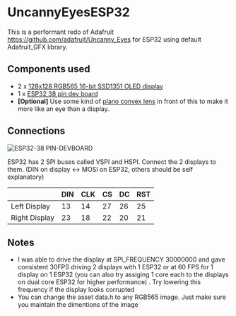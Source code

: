 # UncannyEyesESP32
This is a performant redo of Adafruit https://github.com/adafruit/Uncanny_Eyes  for  ESP32 using default Adafruit_GFX library. 

## Components used
* 2 x [128x128 RGB565 16-bit SSD1351 OLED display](https://www.amazon.com/1-5inch-Interface-Raspberry-Examples-Provided/dp/B07D9NVJPZ)
* 1 x [ESP32  38 pin dev board](https://www.amazon.com/KeeYees-Development-Bluetooth-Microcontroller-ESP-WROOM-32/dp/B07QCP2451/)
* **[Optional]** Use some kind of [plano convex lens](https://www.amazon.com/gp/product/B00V54BM2A/) in front of this to make it more like an eye than a display.

## Connections
![ESP32-38 PIN-DEVBOARD](https://github.com/jujojujo2003/UncannyEyesESP32/assets/1708406/2afbed5b-3aef-428f-9cb9-6e508460cc97)

ESP32 has 2 SPI buses called VSPI and HSPI. Connect the 2  displays to them. (DIN on display <-> MOSI on ESP32, others should be self explanatory) 

|   | DIN | CLK  | CS | DC | RST  |
| ------------- | ------------- | ------------- | ------------- | ------------- | ------------- |
| Left Display | 13 | 14  | 27 | 26  | 25|
| Right Display | 23 | 18  | 22 | 20  | 21|

## Notes
* I was able to drive the display  at SPI_FREQUENCY 30000000 and  gave consistent 30FPS driving 2 displays with 1 ESP32 or at 60 FPS for 1 display on 1 ESP32 (you can also try assiging 1 core each to the displays on dual core ESP32 for higher performance) . Try lowering this frequency if the display looks corrupted
* You can change the asset data.h to any RGB565 image. Just make sure you maintain the dimentions of the image
